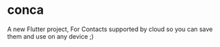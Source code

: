 # conca

A new Flutter project, For Contacts supported by cloud so you can save them and use on any device ;)
